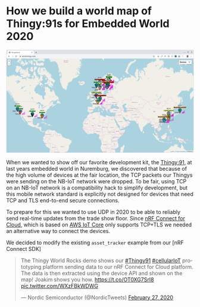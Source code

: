 # How we build a world map of Thingy:91s for Embedded World 2020

![Screenshot of world.thingy.rocks](https://raw.githubusercontent.com/coderbyheart/nrfcloud-udp-proxy/blogpost/map.png)

When we wanted to show off our favorite development kit, the [Thingy:91](https://www.nordicsemi.com/Software-and-tools/Prototyping-platforms/Nordic-Thingy-91), at last years embedded world in Nuremburg, we discovered that because of the high volume of devices at the fair location, the TCP packets our Thingys were sending on the NB-IoT network were dropped. To be fair, using TCP on an NB-IoT network is a compatibility hack to simplify development, but this mobile network standard is explicitly not designed for devices that need TCP and TLS end-to-end secure connections.

To prepare for this we wanted to use UDP in 2020 to be able to reliably send real-time updates from the trade show floor. Since [nRF Connect for Cloud](https://nrfcloud.com/), which is based on [AWS IoT Core](https://aws.amazon.com/iot-core/) only supports TCP+TLS we needed an alternative way to connect the devices.

We decided to modify the existing `asset_tracker` example from our [nRF Connect SDK]

<blockquote class="twitter-tweet"><p lang="en" dir="ltr">The Thingy World Rocks demo shows our <a href="https://twitter.com/hashtag/Thingy91?src=hash&amp;ref_src=twsrc%5Etfw">#Thingy91</a> <a href="https://twitter.com/hashtag/cellularIoT?src=hash&amp;ref_src=twsrc%5Etfw">#cellularIoT</a> prototyping platform sending data to our nRF Connect for Cloud platform. The data is then extracted using the device API and shown on the map! Joakim shows you how. <a href="https://t.co/OT0XG7SrI8">https://t.co/OT0XG7SrI8</a> <a href="https://t.co/WXzFBkWDWG">pic.twitter.com/WXzFBkWDWG</a></p>&mdash; Nordic Semiconductor (@NordicTweets) <a href="https://twitter.com/NordicTweets/status/1233002090311671809?ref_src=twsrc%5Etfw">February 27, 2020</a></blockquote> 
<script async src="https://platform.twitter.com/widgets.js" charset="utf-8"></script>
<!--stackedit_data:
eyJoaXN0b3J5IjpbLTgyMTQ3NTIwNywtODUyOTgwNzQ5LC0xMD
A4MDU4NjE0LC0xMDM3NDA1MTc1LDIxMDQ1Mjg5OTcsMTc3MTk1
NDM3LC0xMDY3OTk2NDM3XX0=
-->